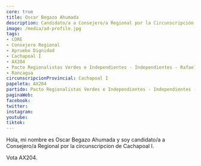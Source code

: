 ```yaml
---
core: true
title: Oscar Begazo Ahumada
description: Candidato/a a Consejero/a Regional por la Circunscripción de Cachapoal I
image: /media/ad-profile.jpg
tags:
- CORE
- Consejero Regional
- Apruebo Dignidad
- Cachapoal I
- AX204
- Pacto Regionalistas Verdes e Independientes - Independientes - Rafael Esteban Cornejo Riquelme
- Rancagua
circunscripcionProvincial: Cachapoal I
papeleta: AX204
partido: Pacto Regionalistas Verdes e Independientes - Independientes - Rafael Esteban Cornejo Riquelme
paginaWeb:
facebook:
twitter:
instagram:
youtube:
tiktok:
---
```

Hola, mi nombre es Oscar Begazo Ahumada y soy candidato/a a Consejero/a Regional por la circunscripcion de Cachapoal I.

Vota AX204.